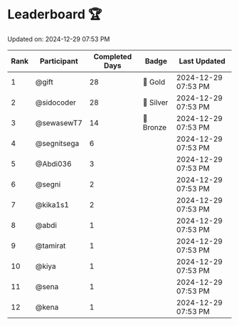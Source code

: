 # Leaderboard 🏆

Updated on: 2024-12-29 07:53 PM

| Rank | Participant       | Completed Days | Badge      | Last Updated         |
|------|-------------------|----------------|------------|----------------------|
| 1    | @gift             | 28             | 🏅 Gold     | 2024-12-29 07:53 PM |
| 2    | @sidocoder        | 28             | 🥈 Silver   | 2024-12-29 07:53 PM |
| 3    | @sewasewT7        | 14             | 🥉 Bronze   | 2024-12-29 07:53 PM |
| 4    | @segnitsega       | 6              |            | 2024-12-29 07:53 PM |
| 5    | @Abdi036          | 3              |            | 2024-12-29 07:53 PM |
| 6    | @segni            | 2              |            | 2024-12-29 07:53 PM |
| 7    | @kika1s1          | 2              |            | 2024-12-29 07:53 PM |
| 8    | @abdi             | 1              |            | 2024-12-29 07:53 PM |
| 9    | @tamirat          | 1              |            | 2024-12-29 07:53 PM |
| 10   | @kiya             | 1              |            | 2024-12-29 07:53 PM |
| 11   | @sena             | 1              |            | 2024-12-29 07:53 PM |
| 12   | @kena             | 1              |            | 2024-12-29 07:53 PM |
